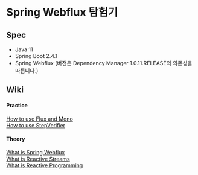 # Spring Webflux 탐험기

## Spec
- Java 11
- Spring Boot 2.4.1
- Spring Webflux (버전은 Dependency Manager 1.0.11.RELEASE의 의존성을 따릅니다.)

## Wiki

#### Practice  
[How to use Flux and Mono](https://github.com/technical-learn-room/spring-webflux-learn/wiki/4.-Flux-and-Mono)  
[How to use StepVerifier](https://github.com/technical-learn-room/spring-webflux-learn/wiki/5.-How-to-use-StepVerifier)

#### Theory   
[What is Spring Webflux](https://github.com/technical-learn-room/spring-webflux-learn/wiki/1.-What-is-Spring-Webflux)  
[What is Reactive Streams](https://github.com/technical-learn-room/spring-webflux-learn/wiki/2.-What-is-Reactive-Streams)  
[What is Reactive Programming](https://github.com/technical-learn-room/spring-webflux-learn/wiki/3.-What-is-Reactive)

